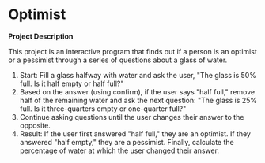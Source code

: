 # Optimist

**Project Description**

This project is an interactive program that finds out if a person is an optimist or a pessimist through a series of questions about a glass of water.

1. Start: Fill a glass halfway with water and ask the user, "The glass is 50% full. Is it half empty or half full?"
2. Based on the answer (using confirm), if the user says "half full," remove half of the remaining water and ask the next question: "The glass is 25% full. Is it three-quarters empty or one-quarter full?"
3. Continue asking questions until the user changes their answer to the opposite.
4. Result: If the user first answered "half full," they are an optimist. If they answered "half empty," they are a pessimist. Finally, calculate the percentage of water at which the user changed their answer.
